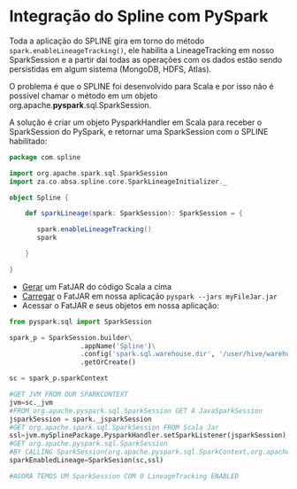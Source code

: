 # Integração do Spline com PySpark

Toda a aplicação do SPLINE gira em torno do método `spark.enableLineageTracking()`, ele habilita a LineageTracking em nosso SparkSession e a partir dai todas as operações com os dados estão sendo persistidas em algum sistema (MongoDB, HDFS, Atlas).

O problema é que o SPLINE foi desenvolvido para Scala e por isso não é possível chamar o método em um objeto org.apache.<strong>pyspark</strong>.sql.SparkSession.

A solução é criar um objeto PysparkHandler em Scala para receber o SparkSession do PySpark, e retornar uma SparkSession com o SPLINE habilitado:
```scala
package com.spline

import org.apache.spark.sql.SparkSession
import za.co.absa.spline.core.SparkLineageInitializer._

object Spline {

    def sparkLineage(spark: SparkSession): SparkSession = {

       spark.enableLineageTracking()
       spark

    }

}
```
- [Gerar](https://github.com/WilliamPorto/keyruslab-spline/blob/master/FatJAR.md "Gerar") um FatJAR do código Scala a cima  
- [Carregar](https://github.com/WilliamPorto/keyruslab-spline/blob/master/Persist%C3%AAncia.md) o FatJAR em nossa aplicação `pyspark --jars myFileJar.jar`
- Acessar o FatJAR e seus objetos em nossa aplicação:

```python
from pyspark.sql import SparkSession

spark_p = SparkSession.builder\
	              .appName('Spline')\
	              .config('spark.sql.warehouse.dir', '/user/hive/warehouse')\
	              .getOrCreate()

sc = spark_p.sparkContext

#GET JVM FROM OUR SPARKCONTEXT
jvm=sc._jvm
#FROM org.apache.pyspark.sql.SparkSession GET A JavaSparkSession
jsparkSession = spark._jsparkSession
#GET org.apache.spark.sql.SparkSession FROM Scala Jar
ssl=jvm.mySplinePackage.PysparkHandler.setSparkListener(jsparkSession)
#GET org.apache.pyspark.sql.SparkSession
#BY CALLING SparkSession(org.apache.pyspark.sql.SparkContext,org.apache.spark.sql.SparkSession)
sparkEnabledLineage=SparkSesion(sc,ssl)

#AGORA TEMOS UM SparkSession COM O LineageTracking ENABLED
```
